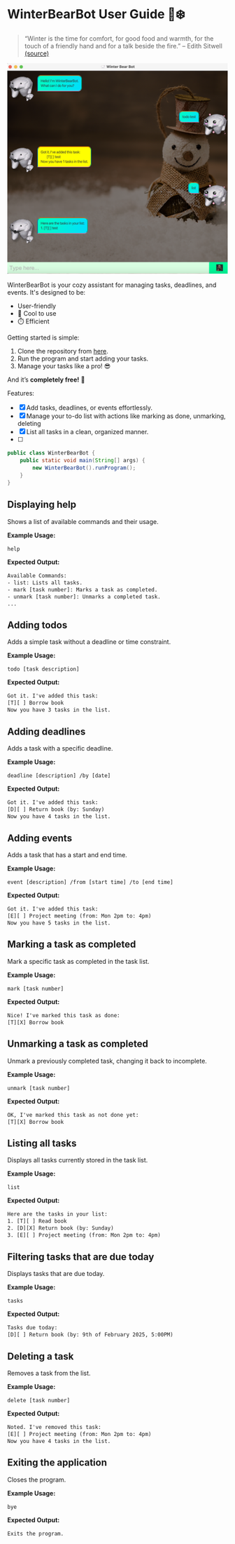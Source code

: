 # WinterBearBot User Guide 🐻❄️
> “Winter is the time for comfort, for good food and warmth, for the touch of a friendly hand and for a talk beside the fire.” – Edith Sitwell [(source)](https://www.goodreads.com/quotes/124075-winter-is-the-time-for-comfort-for-good-food-and)

![UI Preview](Ui.png)

WinterBearBot is your cozy assistant for managing tasks, deadlines, and events. It's designed to be:
* User-friendly
* 🧊 Cool to use
* ⏱️ Efficient

Getting started is simple:
1. Clone the repository from [here](https://github.com/WhiteBear82/ip/releases).
2. Run the program and start adding your tasks.
3. Manage your tasks like a pro! 😎

And it’s **completely free!** 🎉

Features:

- [X] Add tasks, deadlines, or events effortlessly.
- [X] Manage your to-do list with actions like marking as done, unmarking, deleting
- [X] List all tasks in a clean, organized manner.
- [ ] 

```java
public class WinterBearBot {
    public static void main(String[] args) {
        new WinterBearBot().runProgram();
    }
}
```

## Displaying help

Shows a list of available commands and their usage.

**Example Usage:** 

```
help
```

**Expected Output:** 

```
Available Commands:
- list: Lists all tasks.
- mark [task number]: Marks a task as completed.
- unmark [task number]: Unmarks a completed task.
...
```

## Adding todos

Adds a simple task without a deadline or time constraint.

**Example Usage:** 

```
todo [task description]
```

**Expected Output:** 

```
Got it. I've added this task:
[T][ ] Borrow book
Now you have 3 tasks in the list.
```

## Adding deadlines

Adds a task with a specific deadline.

**Example Usage:** 

```
deadline [description] /by [date]
```

**Expected Output:** 

```
Got it. I've added this task:
[D][ ] Return book (by: Sunday)
Now you have 4 tasks in the list.
```

## Adding events

Adds a task that has a start and end time.

**Example Usage:** 

```
event [description] /from [start time] /to [end time]
```

**Expected Output:** 

```
Got it. I've added this task:
[E][ ] Project meeting (from: Mon 2pm to: 4pm)
Now you have 5 tasks in the list.
```

## Marking a task as completed

Mark a specific task as completed in the task list.

**Example Usage:** 

```
mark [task number]
```

**Expected Output:** 

```
Nice! I've marked this task as done:
[T][X] Borrow book
```

## Unmarking a task as completed

Unmark a previously completed task, changing it back to incomplete.

**Example Usage:** 

```
unmark [task number]
```

**Expected Output:** 

```
OK, I've marked this task as not done yet:
[T][X] Borrow book
```

## Listing all tasks

Displays all tasks currently stored in the task list.

**Example Usage:** 

```
list
```

**Expected Output:** 

```
Here are the tasks in your list:
1. [T][ ] Read book
2. [D][X] Return book (by: Sunday)
3. [E][ ] Project meeting (from: Mon 2pm to: 4pm)
```

## Filtering tasks that are due today

Displays tasks that are due today.

**Example Usage:** 

```
tasks
```

**Expected Output:** 

```
Tasks due today:
[D][ ] Return book (by: 9th of February 2025, 5:00PM)
```

## Deleting a task

Removes a task from the list.

**Example Usage:** 

```
delete [task number]
```

**Expected Output:** 

```
Noted. I've removed this task:
[E][ ] Project meeting (from: Mon 2pm to: 4pm)
Now you have 4 tasks in the list.
```

## Exiting the application

Closes the program.

**Example Usage:** 

```
bye
```

**Expected Output:** 

```
Exits the program.
```
